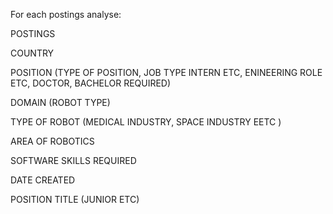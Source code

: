 For each postings analyse:

POSTINGS

COUNTRY

POSITION (TYPE OF POSITION, JOB TYPE INTERN ETC, ENINEERING ROLE ETC, DOCTOR, BACHELOR REQUIRED)

DOMAIN (ROBOT TYPE)

TYPE OF ROBOT (MEDICAL INDUSTRY, SPACE INDUSTRY EETC )

AREA OF ROBOTICS

SOFTWARE SKILLS REQUIRED

DATE CREATED

POSITION TITLE (JUNIOR ETC)

